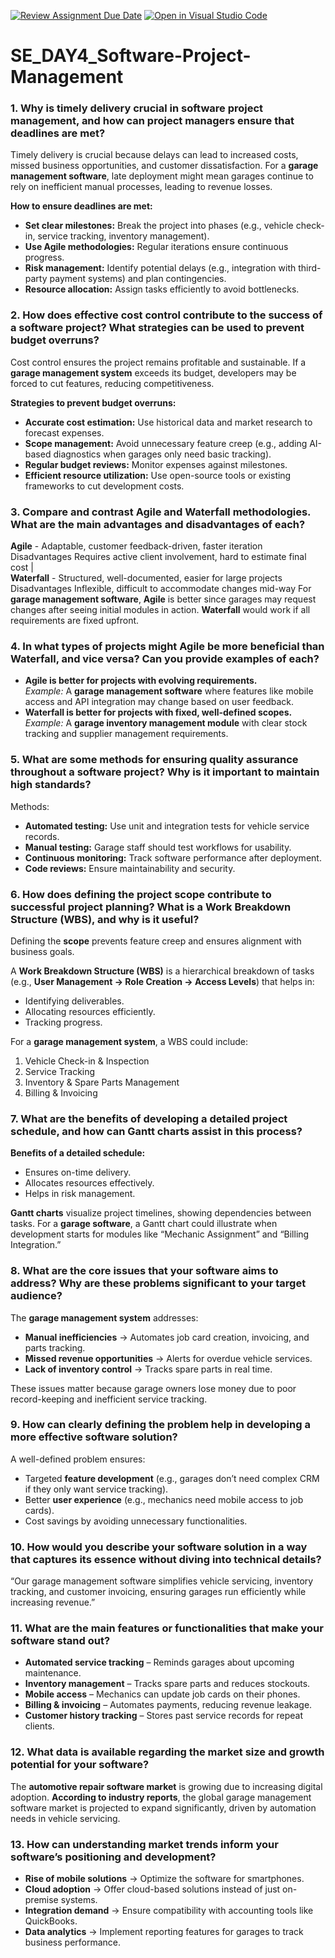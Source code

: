 [![Review Assignment Due Date](https://classroom.github.com/assets/deadline-readme-button-22041afd0340ce965d47ae6ef1cefeee28c7c493a6346c4f15d667ab976d596c.svg)](https://classroom.github.com/a/9pw6JKcu)
[![Open in Visual Studio Code](https://classroom.github.com/assets/open-in-vscode-2e0aaae1b6195c2367325f4f02e2d04e9abb55f0b24a779b69b11b9e10269abc.svg)](https://classroom.github.com/online_ide?assignment_repo_id=18459146&assignment_repo_type=AssignmentRepo)
# SE_DAY4_Software-Project-Management
### **1. Why is timely delivery crucial in software project management, and how can project managers ensure that deadlines are met?**  
Timely delivery is crucial because delays can lead to increased costs, missed business opportunities, and customer dissatisfaction. For a **garage management software**, late deployment might mean garages continue to rely on inefficient manual processes, leading to revenue losses.  

**How to ensure deadlines are met:**  
- **Set clear milestones:** Break the project into phases (e.g., vehicle check-in, service tracking, inventory management).  
- **Use Agile methodologies:** Regular iterations ensure continuous progress.  
- **Risk management:** Identify potential delays (e.g., integration with third-party payment systems) and plan contingencies.  
- **Resource allocation:** Assign tasks efficiently to avoid bottlenecks.  

### **2. How does effective cost control contribute to the success of a software project? What strategies can be used to prevent budget overruns?**  
Cost control ensures the project remains profitable and sustainable. If a **garage management system** exceeds its budget, developers may be forced to cut features, reducing competitiveness.  

**Strategies to prevent budget overruns:**  
- **Accurate cost estimation:** Use historical data and market research to forecast expenses.  
- **Scope management:** Avoid unnecessary feature creep (e.g., adding AI-based diagnostics when garages only need basic tracking).  
- **Regular budget reviews:** Monitor expenses against milestones.  
- **Efficient resource utilization:** Use open-source tools or existing frameworks to cut development costs.  


### **3. Compare and contrast Agile and Waterfall methodologies. What are the main advantages and disadvantages of each?**   
**Agile** - Adaptable, customer feedback-driven, faster iteration 
Disadvantages
Requires active client involvement, hard to estimate final cost |  
**Waterfall** - Structured, well-documented, easier for large projects 
Disadvantages
Inflexible, difficult to accommodate changes mid-way 
For **garage management software**, **Agile** is better since garages may request changes after seeing initial modules in action. **Waterfall** would work if all requirements are fixed upfront. 
### **4. In what types of projects might Agile be more beneficial than Waterfall, and vice versa? Can you provide examples of each?**  
- **Agile is better for projects with evolving requirements.**  
  *Example:* A **garage management software** where features like mobile access and API integration may change based on user feedback.  
- **Waterfall is better for projects with fixed, well-defined scopes.**  
  *Example:* A **garage inventory management module** with clear stock tracking and supplier management requirements.  

### **5. What are some methods for ensuring quality assurance throughout a software project? Why is it important to maintain high standards?**  
Methods:  
- **Automated testing:** Use unit and integration tests for vehicle service records.  
- **Manual testing:** Garage staff should test workflows for usability.  
- **Continuous monitoring:** Track software performance after deployment.  
- **Code reviews:** Ensure maintainability and security.  

### **6. How does defining the project scope contribute to successful project planning? What is a Work Breakdown Structure (WBS), and why is it useful?**  
Defining the **scope** prevents feature creep and ensures alignment with business goals.  

A **Work Breakdown Structure (WBS)** is a hierarchical breakdown of tasks (e.g., **User Management → Role Creation → Access Levels**) that helps in:  
- Identifying deliverables.  
- Allocating resources efficiently.  
- Tracking progress.  

For a **garage management system**, a WBS could include:  
1. Vehicle Check-in & Inspection  
2. Service Tracking  
3. Inventory & Spare Parts Management  
4. Billing & Invoicing  

### **7. What are the benefits of developing a detailed project schedule, and how can Gantt charts assist in this process?**  
**Benefits of a detailed schedule:**  
- Ensures on-time delivery.  
- Allocates resources effectively.  
- Helps in risk management.  

**Gantt charts** visualize project timelines, showing dependencies between tasks. For a **garage software**, a Gantt chart could illustrate when development starts for modules like “Mechanic Assignment” and “Billing Integration.”  

### **8. What are the core issues that your software aims to address? Why are these problems significant to your target audience?**  
The **garage management system** addresses:  
- **Manual inefficiencies** → Automates job card creation, invoicing, and parts tracking.  
- **Missed revenue opportunities** → Alerts for overdue vehicle services.  
- **Lack of inventory control** → Tracks spare parts in real time.  

These issues matter because garage owners lose money due to poor record-keeping and inefficient service tracking.  

### **9. How can clearly defining the problem help in developing a more effective software solution?**  
A well-defined problem ensures:  
- Targeted **feature development** (e.g., garages don’t need complex CRM if they only want service tracking).  
- Better **user experience** (e.g., mechanics need mobile access to job cards).  
- Cost savings by avoiding unnecessary functionalities.  

### **10. How would you describe your software solution in a way that captures its essence without diving into technical details?**  
“Our garage management software simplifies vehicle servicing, inventory tracking, and customer invoicing, ensuring garages run efficiently while increasing revenue.”  

### **11. What are the main features or functionalities that make your software stand out?**  
- **Automated service tracking** – Reminds garages about upcoming maintenance.  
- **Inventory management** – Tracks spare parts and reduces stockouts.  
- **Mobile access** – Mechanics can update job cards on their phones.  
- **Billing & invoicing** – Automates payments, reducing revenue leakage.  
- **Customer history tracking** – Stores past service records for repeat clients.  

### **12. What data is available regarding the market size and growth potential for your software?**  
The **automotive repair software market** is growing due to increasing digital adoption. **According to industry reports**, the global garage management software market is projected to expand significantly, driven by automation needs in vehicle servicing.  

### **13. How can understanding market trends inform your software’s positioning and development?**  
- **Rise of mobile solutions** → Optimize the software for smartphones.  
- **Cloud adoption** → Offer cloud-based solutions instead of just on-premise systems.  
- **Integration demand** → Ensure compatibility with accounting tools like QuickBooks.  
- **Data analytics** → Implement reporting features for garages to track business performance.  
